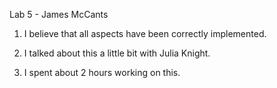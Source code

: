 Lab 5 - James McCants

1. I believe that all aspects have been correctly implemented.

2. I talked about this a little bit with Julia Knight.

3. I spent about 2 hours working on this.
